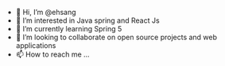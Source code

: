 - 👋 Hi, I’m @ehsang
- 👀 I’m interested in Java spring and React Js
- 🌱 I’m currently learning Spring 5
- 💞️ I’m looking to collaborate on open source projects and web applications
- 📫 How to reach me ...

<!---
ehsang/ehsang is a ✨ special ✨ repository because its `README.md` (this file) appears on your GitHub profile.
You can click the Preview link to take a look at your changes.
--->
